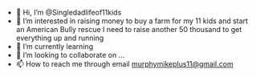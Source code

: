 - 👋 Hi, I’m @Singledadlifeof11kids
- 👀 I’m interested in raising money to buy a farm for my 11 kids and start an American Bully rescue I need to raise another 50 thousand to get everything up and running 
- 🌱 I’m currently learning 
- 💞️ I’m looking to collaborate on ...
- 📫 How to reach me through email murphymikeplus11@gmail.com

<!---
Singledadlifeof11kids/Singledadlifeof11kids is a ✨ special ✨ repository because its `README.md` (this file) appears on your GitHub profile.
You can click the Preview link to take a look at your changes.
--->
